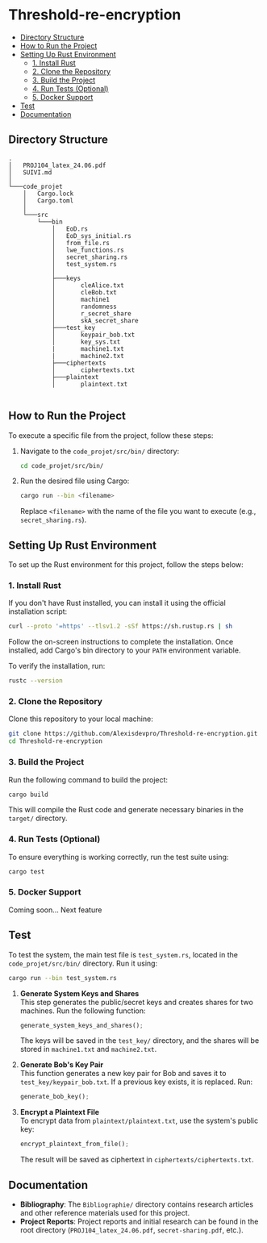
# Threshold-re-encryption 


- [Directory Structure](#directory-structure)
- [How to Run the Project](#how-to-run-the-project)
- [Setting Up Rust Environment](#setting-up-rust-environment)
   - [1. Install Rust](#1-install-rust)
   - [2. Clone the Repository](#2-clone-the-repository)
   - [3. Build the Project](#3-build-the-project)
   - [4. Run Tests (Optional)](#4-run-tests-optional)
   - [5. Docker Support](#5-docker-support)
- [Test](#test)
- [Documentation](#documentation)

## Directory Structure

```
.
│   PROJ104_latex_24.06.pdf
│   SUIVI.md
│
└───code_projet
    │   Cargo.lock
    │   Cargo.toml
    │
    └───src
        └───bin
            │   EoD.rs
            │   EoD_sys_initial.rs
            │   from_file.rs
            │   lwe_functions.rs
            │   secret_sharing.rs
            │   test_system.rs
            │
            ├───keys
            │       cleAlice.txt
            │       cleBob.txt
            │       machine1
            │       randomness
            │       r_secret_share
            │       skA_secret_share
            ├───test_key
            │       keypair_bob.txt
            │       key_sys.txt
            |       machine1.txt
            |       machine2.txt
            ├───ciphertexts
            │       ciphertexts.txt
            ├───plaintext
            │       plaintext.txt
            

```

## How to Run the Project

To execute a specific file from the project, follow these steps:

1. Navigate to the `code_projet/src/bin/` directory:

    ```bash
    cd code_projet/src/bin/
    ```

2. Run the desired file using Cargo:

    ```bash
    cargo run --bin <filename>
    ```

    Replace `<filename>` with the name of the file you want to execute (e.g., `secret_sharing.rs`).

## Setting Up Rust Environment

To set up the Rust environment for this project, follow the steps below:

### 1. Install Rust

If you don't have Rust installed, you can install it using the official installation script:

```bash
curl --proto '=https' --tlsv1.2 -sSf https://sh.rustup.rs | sh
```

Follow the on-screen instructions to complete the installation. Once installed, add Cargo's bin directory to your `PATH` environment variable.

To verify the installation, run:

```bash
rustc --version
```

### 2. Clone the Repository

Clone this repository to your local machine:

```bash
git clone https://github.com/Alexisdevpro/Threshold-re-encryption.git
cd Threshold-re-encryption
```

### 3. Build the Project

Run the following command to build the project:

```bash
cargo build
```

This will compile the Rust code and generate necessary binaries in the `target/` directory.

### 4. Run Tests (Optional)

To ensure everything is working correctly, run the test suite using:

```bash
cargo test
```

### 5. Docker Support

Coming soon... Next feature 

## Test

To test the system, the main test file is `test_system.rs`, located in the `code_projet/src/bin/` directory. Run it using:

```bash
cargo run --bin test_system.rs
```

1. **Generate System Keys and Shares**  
   This step generates the public/secret keys and creates shares for two machines. Run the following function:
   ```rust
   generate_system_keys_and_shares();
   ```
   The keys will be saved in the `test_key/` directory, and the shares will be stored in `machine1.txt` and `machine2.txt`.


2. **Generate Bob's Key Pair**  
   This function generates a new key pair for Bob and saves it to `test_key/keypair_bob.txt`. If a previous key exists, it is replaced. Run:
   ```rust
   generate_bob_key();
   ```

3. **Encrypt a Plaintext File**  
   To encrypt data from `plaintext/plaintext.txt`, use the system's public key:
   ```rust
   encrypt_plaintext_from_file();
   ```
   The result will be saved as ciphertext in `ciphertexts/ciphertexts.txt`.


## Documentation

- **Bibliography**: The `Bibliographie/` directory contains research articles and other reference materials used for this project.
- **Project Reports**: Project reports and initial research can be found in the root directory (`PROJ104_latex_24.06.pdf`, `secret-sharing.pdf`, etc.).
